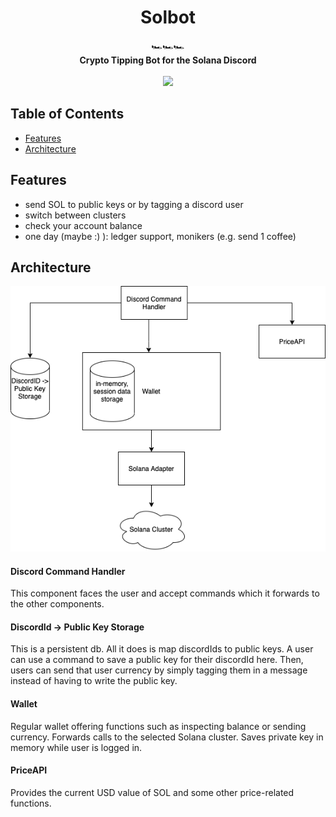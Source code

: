 <h1 align="center">Solbot</h1>

<div align="center">
  🏎️🏎️🏎️
</div>
<div align="center">
  <strong>Crypto Tipping Bot for the Solana Discord</strong>
</div>

<br />

<div align="center">
  <a href="https://opensource.org/licenses/MIT">
  <img src="https://img.shields.io/badge/License-MIT-yellow.svg"></a>
</div>

## Table of Contents
- [Features](#features)
- [Architecture](#architecture)

## Features
* send SOL to public keys or by tagging a discord user
* switch between clusters
* check your account balance
* one day (maybe :) ): ledger support, monikers (e.g. send 1 coffee)

## Architecture
![High Level Architecture](docs/images/high_level_architecture.png)

#### Discord Command Handler
This component faces the user and accept commands which it forwards to the other components.
#### DiscordId -> Public Key Storage
This is a persistent db. All it does is map discordIds to public keys. A user can use a command
to save a public key for their discordId here. Then, users can send that user currency by simply
tagging them in a message instead of having to write the public key.
#### Wallet
Regular wallet offering functions such as inspecting balance or sending currency. Forwards calls to
the selected Solana cluster. Saves private key in memory while user is logged in.
#### PriceAPI
Provides the current USD value of SOL and some other price-related functions.
